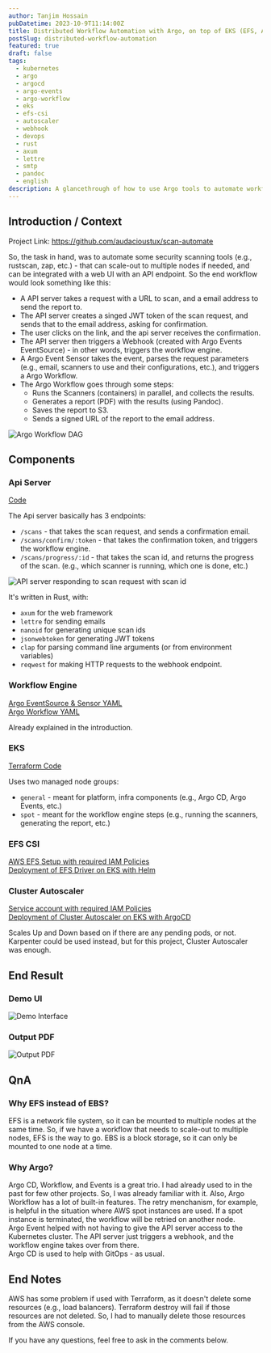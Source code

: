 ```yaml
---
author: Tanjim Hossain
pubDatetime: 2023-10-9T11:14:00Z
title: Distributed Workflow Automation with Argo, on top of EKS (EFS, Autoscaler)
postSlug: distributed-workflow-automation
featured: true
draft: false
tags:
  - kubernetes
  - argo
  - argocd
  - argo-events
  - argo-workflow
  - eks
  - efs-csi
  - autoscaler
  - webhook
  - devops
  - rust
  - axum
  - lettre
  - smtp
  - pandoc
  - english
description: A glancethrough of how to use Argo tools to automate workflows (e.g., CI/CD, Security Scanning, etc.) in a distributed fashion, on top of EKS (with EFS CSI and Autoscaler) provisioned with Terraform.
---
```


## Introduction / Context

Project Link: <https://github.com/audacioustux/scan-automate>

So, the task in hand, was to automate some security scanning tools (e.g., rustscan, zap, etc.) - that can scale-out to multiple nodes if needed, and can be integrated with a web UI with an API endpoint. So the end workflow would look something like this:

- A API server takes a request with a URL to scan, and a email address to send the report to.
- The API server creates a singed JWT token of the scan request, and sends that to the email address, asking for confirmation.
- The user clicks on the link, and the api server receives the confirmation.
- The API server then triggers a Webhook (created with Argo Events EventSource) - in other words, triggers the workflow engine.
- A Argo Event Sensor takes the event, parses the request parameters (e.g., email, scanners to use and their configurations, etc.), and triggers a Argo Workflow.
- The Argo Workflow goes through some steps:
  - Runs the Scanners (containers) in parallel, and collects the results.
  - Generates a report (PDF) with the results (using Pandoc).
  - Saves the report to S3.
  - Sends a signed URL of the report to the email address.

![Argo Workflow DAG](https://audacioustux.com/assets/distributed-workflow-automation/argo-workflow-dag.png)

## Components

### Api Server

[Code](https://github.com/audacioustux/scan-automate/tree/main/scan-automate/crates/api)

The Api server basically has 3 endpoints:

- `/scans` - that takes the scan request, and sends a confirmation email.
- `/scans/confirm/:token` - that takes the confirmation token, and triggers the workflow engine.
- `/scans/progress/:id` - that takes the scan id, and returns the progress of the scan. (e.g., which scanner is running, which one is done, etc.)

![API server responding to scan request with scan id](https://audacioustux.com/assets/distributed-workflow-automation/api-server-scans.png)

It's written in Rust, with:

- `axum` for the web framework
- `lettre` for sending emails
- `nanoid` for generating unique scan ids
- `jsonwebtoken` for generating JWT tokens
- `clap` for parsing command line arguments (or from environment variables)
- `reqwest` for making HTTP requests to the webhook endpoint.

### Workflow Engine

[Argo EventSource & Sensor YAML](https://github.com/audacioustux/scan-automate/blob/main/scan-automate/k8s/kustomize/scan-automate/webhook.yaml)  
[Argo Workflow YAML](https://github.com/audacioustux/scan-automate/blob/main/scan-automate/k8s/kustomize/scan-automate/workflow-template.yaml)

Already explained in the introduction.

### EKS

[Terraform Code](https://github.com/audacioustux/scan-automate/blob/main/scan-automate/terraform/main.tf#L48)

Uses two managed node groups:

- `general` - meant for platform, infra components (e.g., Argo CD, Argo Events, etc.)
- `spot` - meant for the workflow engine steps (e.g., running the scanners, generating the report, etc.)

### EFS CSI

[AWS EFS Setup with required IAM Policies](https://github.com/audacioustux/scan-automate/blob/main/scan-automate/terraform/main.tf#L187)  
[Deployment of EFS Driver on EKS with Helm](https://github.com/audacioustux/scan-automate/blob/main/scan-automate/terraform/main.tf#L330)

### Cluster Autoscaler

[Service account with required IAM Policies](https://github.com/audacioustux/scan-automate/blob/main/scan-automate/terraform/main.tf#L170)  
[Deployment of Cluster Autoscaler on EKS with ArgoCD](https://github.com/audacioustux/scan-automate/blob/main/scan-automate/k8s/kustomize/cluster-autoscaler/cluster-autoscaler-autodiscover.yaml)

Scales Up and Down based on if there are any pending pods, or not.
Karpenter could be used instead, but for this project, Cluster Autoscaler was enough.

## End Result

### Demo UI

![Demo Interface](https://audacioustux.com/assets/distributed-workflow-automation/demo.png)

### Output PDF

![Output PDF](https://audacioustux.com/assets/distributed-workflow-automation/output-pdf.png)

## QnA

### Why EFS instead of EBS?

EFS is a network file system, so it can be mounted to multiple nodes at the same time. So, if we have a workflow that needs to scale-out to multiple nodes, EFS is the way to go. EBS is a block storage, so it can only be mounted to one node at a time.

### Why Argo?

Argo CD, Workflow, and Events is a great trio. I had already used to in the past for few other projects. So, I was already familiar with it. Also, Argo Workflow has a lot of built-in features. The retry menchanism, for example, is helpful in the situation where AWS spot instances are used. If a spot instance is terminated, the workflow will be retried on another node.  
Argo Event helped with not having to give the API server access to the Kubernetes cluster. The API server just triggers a webhook, and the workflow engine takes over from there.  
Argo CD is used to help with GitOps - as usual.

## End Notes

AWS has some problem if used with Terraform, as it doesn't delete some resources (e.g., load balancers). Terraform destroy will fail if those resources are not deleted. So, I had to manually delete those resources from the AWS console.

If you have any questions, feel free to ask in the comments below.
